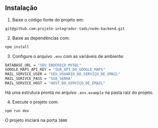 ## Instalação

1. Baixe o código fonte do projeto em:

```bash
git@github.com:projeto-integrador-tads/node-backend.git
```

2. Baixe as dependências com:

```bash
npm install
```

3. Configure o arquivo `.env` com as variáveis de ambiente:

```bash
DATABASE_URL = "SEU_ENDEREÇO_MYSQL"
GOOGLE_MAPS_API_KEY = "SUA_API_DO_GOOGLE_MAPS"
MAIL_SERVICE_USER = "SEU_USUÁRIO_DO_SERVIÇO_DE_EMAIL"
MAIL_SERIVCE_PASS = "SUA_SENHA"
MAIL_SERVICE_HOST = "HOST_DO_SERVIÇO_DE_EMAIL"
```

Há uma estrutura pronta no arquivo `.env.example` na pasta raiz do projeto.

4. Execute o projeto com:

```bash
npm run dev
```

O projeto iniciará na porta `3000`
